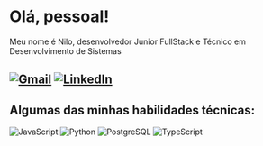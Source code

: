 # Olá, pessoal!

Meu nome é Nilo, desenvolvedor Junior FullStack e Técnico em Desenvolvimento de Sistemas

[![Gmail](https://img.shields.io/badge/-Gmail-red?style=for-the-badge&logo=gmail&logoColor=white)](mailto:niloaraujodacosta@gmail.com)
[![LinkedIn](https://img.shields.io/badge/-LinkedIn-blue?style=for-the-badge&logo=linkedin&logoColor=white)](https://linkedin.com/in/niloaraujodacosta)
---
## Algumas das minhas habilidades técnicas:
![JavaScript](https://img.shields.io/badge/-JavaScript-yellow?style=for-the-badge&logo=javascript&logoColor=white)
![Python](https://img.shields.io/badge/-Python-blue?style=for-the-badge&logo=python&logoColor=white)
![PostgreSQL](https://img.shields.io/badge/-PostgreSQL-blue?style=for-the-badge&logo=postgresql&logoColor=white)
![TypeScript](https://img.shields.io/badge/-TypeScript-blue?style=for-the-badge&logo=typescript&logoColor=white)
